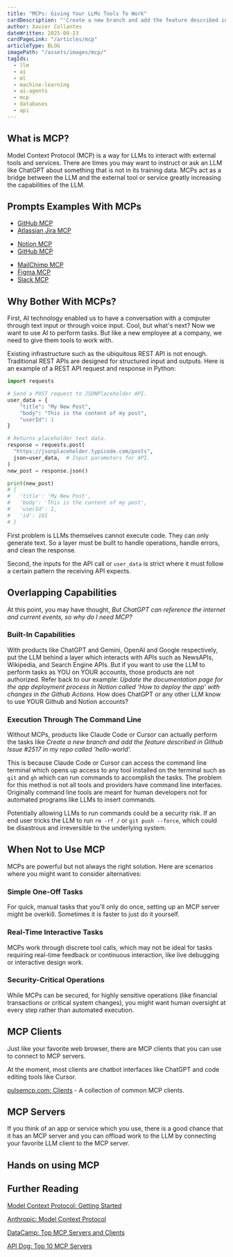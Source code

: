 ```yaml
---
title: "MCPs: Giving Your LLMs Tools To Work"
cardDescription: "'Create a new branch and add the feature described in JIRA issue WEB-123 and create a PR on GitHub.'"
author: Xavier Collantes
dateWritten: 2025-08-23
cardPageLink: "/articles/mcp"
articleType: BLOG
imagePath: "/assets/images/mcp/"
tagIds:
  - llm
  - ai
  - ml
  - machine-learning
  - ai-agents
  - mcp
  - databases
  - api
---
```


## What is MCP?

Model Context Protocol (MCP) is a way for LLMs to interact with external
tools and services. There are times you may want to instruct or ask an LLM like
ChatGPT about something that is not in its training data. MCPs act as a bridge
between the LLM and the external tool or service greatly increasing the
capabilities of the LLM.

<callout
  type="note"
  description="The MCP standard was created by Anthropic in November 2024, the
  company behind Claude. It is now an open standard and maintained by many LLM
  providers such as Google Deepmind and OpenAI.">
</callout>

## Prompts Examples With MCPs

<callout
  type="example"
  description="Create a new branch and add the feature described in JIRA issue
  WEB-123 and create a PR on GitHub.">
</callout>

- [GitHub MCP](https://github.com/github/github-mcp-server/blob/main/README.md)
- [Atlassian Jira MCP](https://www.atlassian.com/blog/announcements/remote-mcp-server)

<callout
  type="example"
  description="Update the documentation page for the app deployment process in
  Notion called 'How to deploy the app' with changes in the Github Actions.">
</callout>

- [Notion MCP](https://developers.notion.com/docs/get-started-with-mcp)
- [GitHub MCP](https://github.com/github/github-mcp-server/blob/main/README.md)

<callout
  type="example"
  description="Update the MailChimp email template based on the new Figma designs
  that were posted in Slack from the marketing team.">
</callout>

- [MailChimp MCP](https://zapier.com/mcp/mailchimp)
- [Figma MCP](https://www.figma.com/blog/introducing-figmas-dev-mode-mcp-server/)
- [Slack MCP](https://github.com/korotovsky/slack-mcp-server/blob/master/README.md)

## Why Bother With MCPs?

First, AI technology enabled us to have a conversation with a computer through
text input or through voice input. Cool, but what's next? Now we want to use AI
to perform tasks. But like a new employee at a company, we need to give them
tools to work with.

Existing infrastructure such as the ubiquitous REST API is not enough.
Traditional REST APIs are designed for structured input and outputs. Here is an
example of a REST API request and response in Python:

```python
import requests

# Send a POST request to JSONPlaceholder API.
user_data = {
    "title": "My New Post",
    "body": "This is the content of my post",
    "userId": 1
}

# Returns placeholder text data.
response = requests.post(
  "https://jsonplaceholder.typicode.com/posts",
  json=user_data,  # Input parameters for API.
)
new_post = response.json()

print(new_post)
# {
#   'title': 'My New Post',
#   'body': 'This is the content of my post',
#   'userId': 1,
#   'id': 101
# }
```

First problem is LLMs themselves cannot execute code. They can only generate
text. So a layer must be built to handle operations, handle errors, and clean
the response.

Second, the inputs for the API call or `user_data` is strict where it must
follow a certain pattern the receiving API expects.

<callout
  type="note"
  description="In my experience, you can tell the LLM to output a structured
  JSON object reinforced with examples and field names. But in practice, the
  outputs have a high chance of error.">
</callout>

## Overlapping Capabilities

At this point, you may have thought, _But ChatGPT can reference the internet and
current events, so why do I need MCP?_

### Built-In Capabilities

With products like ChatGPT and Gemini, OpenAI and Google respectively, put the
LLM behind a layer which interacts with APIs such as NewsAPIs, Wikipedia, and
Search Engine APIs. But if you want to use the LLM to perform tasks as YOU on
YOUR accounts, those products are not authorized. Refer back to our example:
_Update the documentation page for the app deployment process in Notion called
'How to deploy the app' with changes in the Github Actions._ How does ChatGPT or
any other LLM know to use YOUR Github and Notion accounts?

### Execution Through The Command Line

Without MCPs, products like Claude Code or Cursor can actually perform the tasks
like _Create a new branch and add the feature described in Github Issue #2517 in
my repo called 'hello-world'._

This is because Claude Code or Cursor can access the command line terminal which
opens up access to any tool installed on the terminal such as `git` and `gh`
which can run commands to accomplish the tasks. The problem for this method is
not all tools and providers have command line interfaces. Originally command
line tools are meant for human developers not for automated programs like LLMs
to insert commands.

Potentially allowing LLMs to run commands could be a security risk. If an end
user tricks the LLM to run `rm -rf /` or `git push --force`, which could be
disastrous and irreversible to the underlying system.

<callout
  type="warning"
  description="Never let an LLM run commands like `rm -rf /` or `git push --force`,
  or any other destructive commands.">
</callout>

## When Not to Use MCP

MCPs are powerful but not always the right solution. Here are scenarios where
you might want to consider alternatives:

### Simple One-Off Tasks

For quick, manual tasks that you'll only do once, setting up an MCP server might
be overkill. Sometimes it is faster to just do it yourself.

### Real-Time Interactive Tasks

MCPs work through discrete tool calls, which may not be ideal for tasks
requiring real-time feedback or continuous interaction, like live debugging or
interactive design work.

### Security-Critical Operations

While MCPs can be secured, for highly sensitive operations (like financial
transactions or critical system changes), you might want human oversight at
every step rather than automated execution.

<callout
  type="note"
  description="Remember that MCP servers run as separate processes. The LLM only
  sees what the server chooses to return, not the full system context.">
</callout>

## MCP Clients

Just like your favorite web browser, there are MCP clients that you can use to
connect to MCP servers.

At the moment, most clients are chatbot interfaces like ChatGPT and code editing
tools like Cursor.

[pulsemcp.com: Clients](https://www.pulsemcp.com/clients) - A collection of
common MCP clients.

## MCP Servers

If you think of an app or service which you use, there is a good chance that
it has an MCP server and you can offload work to the LLM by connecting your
favorite LLM client to the MCP server.

<callout
  type="article"
  title="Top MCP Servers"
  description="Learn about the MCP servers and how to use them."
  url="/articles/mcp-servers"
  urltext="See blog">
</callout>

## Hands on using MCP

<callout
  type="article"
  title="Connecting to MCP Servers"
  description="Learn how to connect to MCP servers."
  url="/articles/mcps-connect"
  urltext="Continue to blog">
</callout>

## Further Reading

[Model Context Protocol: Getting Started](https://modelcontextprotocol.io/docs/getting-started/intro)

[Anthropic: Model Context Protocol](https://www.anthropic.com/news/model-context-protocol)

[DataCamp: Top MCP Servers and Clients](https://www.datacamp.com/blog/top-mcp-servers-and-clients)

[API Dog: Top 10 MCP Servers](https://apidog.com/blog/top-10-mcp-servers/)
